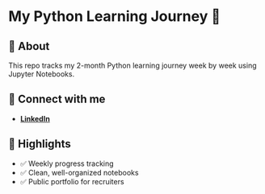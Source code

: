 # My Python Learning Journey 🚀

## 🚀 About
This repo tracks my 2-month Python learning journey week by week using Jupyter Notebooks.

## 🔗 Connect with me
- [**LinkedIn**](https://www.linkedin.com/in/tushar-bagri1423)

## 📌 Highlights
- ✅ Weekly progress tracking
- ✅ Clean, well-organized notebooks
- ✅ Public portfolio for recruiters
